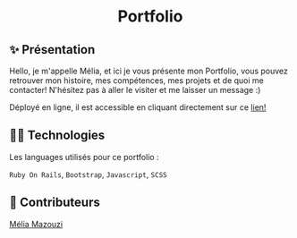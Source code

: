 <h1 align="center">Portfolio</h1>

## ✨ Présentation

Hello, je m'appelle Mélia, et ici je vous présente mon Portfolio, vous pouvez retrouver mon histoire, mes compétences, mes projets et de quoi me contacter! N'hésitez pas à aller le visiter et me laisser un message :) 

Déployé en ligne, il est accessible en cliquant directement sur ce <a href="http://www.melia-mazouzi.com">lien!</a>

## 👩‍💻 Technologies

Les languages utilisés pour ce portfolio : 

`Ruby On Rails`, `Bootstrap`, `Javascript`, `SCSS`

## 👥 Contributeurs

<a href="https://github.com/meliamzz">Mélia Mazouzi</a>

